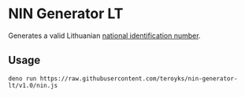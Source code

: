 # NIN Generator LT

Generates a valid Lithuanian [national identification number](https://en.wikipedia.org/wiki/National_identification_number#Lithuania).

## Usage

```console
deno run https://raw.githubusercontent.com/teroyks/nin-generator-lt/v1.0/nin.js
```
